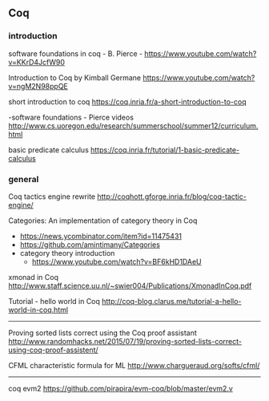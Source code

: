 
## Coq

### introduction

software foundations in coq - B. Pierce -
https://www.youtube.com/watch?v=KKrD4JcfW90

Introduction to Coq by Kimball Germane
https://www.youtube.com/watch?v=ngM2N98ppQE

short introduction to coq
https://coq.inria.fr/a-short-introduction-to-coq

-software foundations - Pierce videos
http://www.cs.uoregon.edu/research/summerschool/summer12/curriculum.html

basic predicate calculus
https://coq.inria.fr/tutorial/1-basic-predicate-calculus


### general

Coq tactics engine rewrite
http://coqhott.gforge.inria.fr/blog/coq-tactic-engine/

Categories: An implementation of category theory in Coq
  - https://news.ycombinator.com/item?id=11475431
  - https://github.com/amintimany/Categories
  - category theory introduction
    - https://www.youtube.com/watch?v=BF6kHD1DAeU

xmonad in Coq
http://www.staff.science.uu.nl/~swier004/Publications/XmonadInCoq.pdf

Tutorial - hello world in Coq
http://coq-blog.clarus.me/tutorial-a-hello-world-in-coq.html


----

Proving sorted lists correct using the Coq proof assistant
http://www.randomhacks.net/2015/07/19/proving-sorted-lists-correct-using-coq-proof-assistent/

CFML characteristic formula for ML
http://www.chargueraud.org/softs/cfml/

----

coq evm2
https://github.com/pirapira/evm-coq/blob/master/evm2.v


